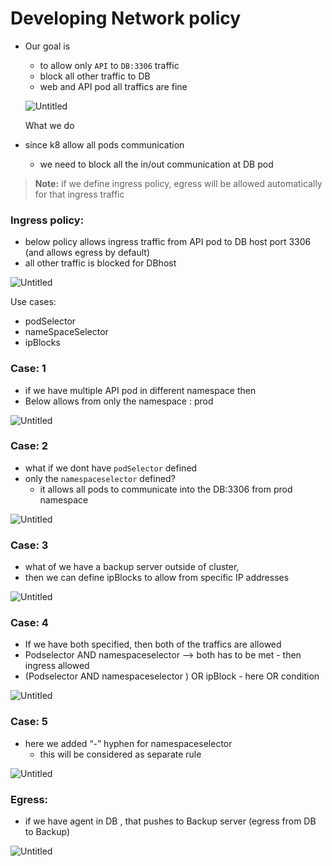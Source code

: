 # Developing Network policy

- Our goal is
    - to allow only `API` to `DB:3306` traffic
    - block all other traffic to DB
    - web and API pod all traffics are fine
    
    ![Untitled](Developing%20Network%20policy%2080d07fa08c8c44c9b66fcc8c468df4a7/Untitled.png)
    
    What we do 
    
- since k8 allow all pods communication
    - we need to block all the in/out communication at DB pod

> **Note:** if we define ingress policy, egress will be allowed automatically for that ingress traffic
> 

### Ingress policy:

- below policy allows ingress traffic from API pod to DB host port 3306 (and allows egress by default)
- all other traffic is blocked for DBhost

![Untitled](Developing%20Network%20policy%2080d07fa08c8c44c9b66fcc8c468df4a7/Untitled%201.png)

Use cases:

- podSelector
- nameSpaceSelector
- ipBlocks

### Case: 1

- if we have multiple API pod in different namespace  then
- Below allows from only the namespace : prod

![Untitled](Developing%20Network%20policy%2080d07fa08c8c44c9b66fcc8c468df4a7/Untitled%202.png)

### Case: 2

- what if we dont have `podSelector` defined
- only the `namespaceselector` defined?
    - it allows all pods to communicate into the DB:3306 from prod namespace

![Untitled](Developing%20Network%20policy%2080d07fa08c8c44c9b66fcc8c468df4a7/Untitled%203.png)

### Case: 3

- what of we have a backup server outside of cluster,
- then we can define ipBlocks to allow from specific IP addresses

![Untitled](Developing%20Network%20policy%2080d07fa08c8c44c9b66fcc8c468df4a7/Untitled%204.png)

### Case: 4

- If we have both specified, then both of the traffics are allowed
- Podselector AND namespaceselector —> both has to be met - then ingress allowed
- (Podselector AND namespaceselector ) OR ipBlock - here OR condition

![Untitled](Developing%20Network%20policy%2080d07fa08c8c44c9b66fcc8c468df4a7/Untitled%205.png)

### Case: 5

- here we added “-” hyphen for namespaceselector
    - this will be considered as separate rule

![Untitled](Developing%20Network%20policy%2080d07fa08c8c44c9b66fcc8c468df4a7/Untitled%206.png)

### Egress:

- if we have agent in DB , that pushes to Backup server (egress from DB to Backup)

![Untitled](Developing%20Network%20policy%2080d07fa08c8c44c9b66fcc8c468df4a7/Untitled%207.png)
